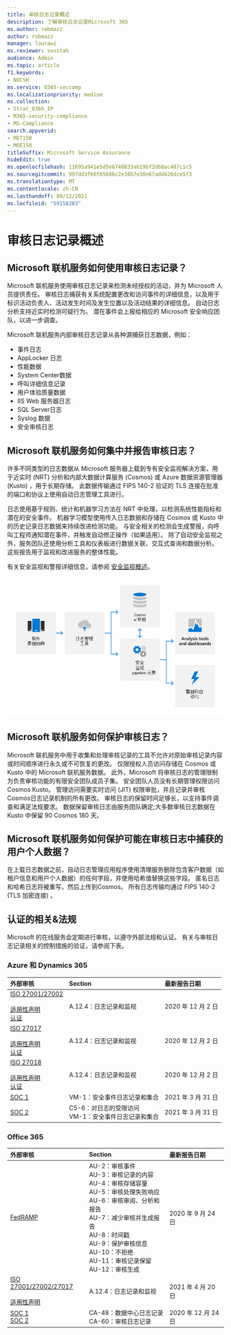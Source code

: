 ```yaml
---
title: 审核日志记录概述
description: 了解审核日志记录Microsoft 365
ms.author: robmazz
author: robmazz
manager: laurawi
ms.reviewer: sosstah
audience: Admin
ms.topic: article
f1.keywords:
- NOCSH
ms.service: O365-seccomp
ms.localizationpriority: medium
ms.collection:
- Strat_O365_IP
- M365-security-compliance
- MS-Compliance
search.appverid:
- MET150
- MOE150
titleSuffix: Microsoft Service Assurance
hideEdit: true
ms.openlocfilehash: 11695a941e5d5e6740833ab19bf2d68ac487c1c5
ms.sourcegitcommit: 997dd3f66f65686c2e38b7e30e67add426dce5f3
ms.translationtype: MT
ms.contentlocale: zh-CN
ms.lasthandoff: 09/12/2021
ms.locfileid: "59158283"
---
```

# <a name="audit-logging-overview"></a>审核日志记录概述

## <a name="how-do-microsoft-online-services-employ-audit-logging"></a>Microsoft 联机服务如何使用审核日志记录？

Microsoft 联机服务使用审核日志记录来检测未经授权的活动，并为 Microsoft 人员提供责任。 审核日志捕获有关系统配置更改和访问事件的详细信息，以及用于标识活动负责人、活动发生时间及发生位置以及活动结果的详细信息。 自动日志分析支持近实时检测可疑行为。 潜在事件会上报给相应的 Microsoft 安全响应团队，以进一步调查。

Microsoft 联机服务内部审核日志记录从各种源捕获日志数据，例如：

- 事件日志
- AppLocker 日志
- 性能数据
- System Center数据
- 呼叫详细信息记录
- 用户体验质量数据
- IIS Web 服务器日志
- SQL Server日志
- Syslog 数据
- 安全审核日志

## <a name="how-do-microsoft-online-services-centralize-and-report-on-audit-logs"></a>Microsoft 联机服务如何集中并报告审核日志？

许多不同类型的日志数据从 Microsoft 服务器上载到专有安全监视解决方案，用于近实时 (NRT) 分析和内部大数据计算服务 (Cosmos) 或 Azure 数据资源管理器 (Kusto) ，用于长期存储。 此数据传输通过 FIPS 140-2 验证的 TLS 连接在批准的端口和协议上使用自动日志管理工具进行。

日志使用基于规则、统计和机器学习方法在 NRT 中处理，以检测系统性能指标和潜在的安全事件。 机器学习模型使用传入日志数据和存储在 Cosmos 或 Kusto 中的历史记录日志数据来持续改进检测功能。 与安全相关的检测会生成警报，向呼叫工程师通知潜在事件，并触发自动修正操作（如果适用）。 除了自动安全监视之外，服务团队还使用分析工具和仪表板进行数据关联、交互式查询和数据分析。 这些报告用于监视和改进服务的整体性能。

有关安全监视和警报详细信息，请参阅 [安全监视概述](assurance-security-monitoring.md)。

![审核数据流。](../media/assurance-audit-data-flow.png)

## <a name="how-do-microsoft-online-services-protect-audit-logs"></a>Microsoft 联机服务如何保护审核日志？

Microsoft 联机服务中用于收集和处理审核记录的工具不允许对原始审核记录内容或时间顺序进行永久或不可恢复的更改。 仅限授权人员访问存储在 Cosmos 或 Kusto 中的 Microsoft 联机服务数据。 此外，Microsoft 将审核日志的管理限制为负责审核功能的有限安全团队成员子集。 安全团队人员没有长期管理权限访问 Cosmos Kusto。 管理访问需要实时访问 (JIT) 权限审批，并且记录并审核Cosmos日志记录机制的所有更改。 审核日志的保留时间足够长，以支持事件调查和满足法规要求。 数据保留审核日志由服务团队确定;大多数审核日志数据在 Kusto 中保留 90 Cosmos 180 天。

## <a name="how-do-microsoft-online-services-protect-user-personal-data-that-may-be-captured-in-audit-logs"></a>Microsoft 联机服务如何保护可能在审核日志中捕获的用户个人数据？

在上载日志数据之前，自动日志管理应用程序使用清理服务删除包含客户数据（如租户信息和用户个人数据）的任何字段，并使用哈希值替换这些字段。 匿名日志和哈希日志将被重写，然后上传到Cosmos。 所有日志传输均通过 FIPS 140-2 (TLS 加密连接) 。

## <a name="related-external-regulations--certifications"></a>认证的相关&法规

Microsoft 的在线服务会定期进行审核，以遵守外部法规和认证。 有关与审核日志记录相关的控制措施的验证，请参阅下表。

### <a name="azure-and-dynamics-365"></a>Azure 和 Dynamics 365

| **外部审核** | **Section** | **最新报告日期** |
|:--------------------|:------------|:-----------------------|
| [ISO 27001/27002](https://servicetrust.microsoft.com/ViewPage/MSComplianceGuideV3?command=Download&downloadType=Document&downloadId=e9116047-f327-430c-a83f-166b7e561ad6&tab=7027ead0-3d6b-11e9-b9e1-290b1eb4cdeb&docTab=7027ead0-3d6b-11e9-b9e1-290b1eb4cdeb_ISO_Reports) <br><br> [适用性声明](https://servicetrust.microsoft.com/ViewPage/MSComplianceGuideV3?command=Download&downloadType=Document&downloadId=00af6c3e-7f3e-4e0d-8b0e-79f45ef2cef1&tab=7027ead0-3d6b-11e9-b9e1-290b1eb4cdeb&docTab=7027ead0-3d6b-11e9-b9e1-290b1eb4cdeb_ISO_Reports) <br> [认证](https://servicetrust.microsoft.com/ViewPage/MSComplianceGuideV3?command=Download&downloadType=Document&downloadId=d7af5304-3a31-40e6-9abb-e26352305d41&tab=7027ead0-3d6b-11e9-b9e1-290b1eb4cdeb&docTab=7027ead0-3d6b-11e9-b9e1-290b1eb4cdeb_ISO_Reports) | A.12.4：日志记录和监视 | 2020 年 12 月 2 日 |
| [ISO 27017](https://servicetrust.microsoft.com/ViewPage/MSComplianceGuideV3?command=Download&downloadType=Document&downloadId=e9116047-f327-430c-a83f-166b7e561ad6&tab=7027ead0-3d6b-11e9-b9e1-290b1eb4cdeb&docTab=7027ead0-3d6b-11e9-b9e1-290b1eb4cdeb_ISO_Reports) <br><br> [适用性声明](https://servicetrust.microsoft.com/ViewPage/MSComplianceGuideV3?command=Download&downloadType=Document&downloadId=a3bca0ac-867d-4204-b66b-13665f5f1e8d&tab=7027ead0-3d6b-11e9-b9e1-290b1eb4cdeb&docTab=7027ead0-3d6b-11e9-b9e1-290b1eb4cdeb_ISO_Reports) <br> [认证](https://servicetrust.microsoft.com/ViewPage/MSComplianceGuideV3?command=Download&downloadType=Document&downloadId=25718a8a-f34d-41e1-a95a-c49246508787&tab=7027ead0-3d6b-11e9-b9e1-290b1eb4cdeb&docTab=7027ead0-3d6b-11e9-b9e1-290b1eb4cdeb_ISO_Reports) | A.12.4：日志记录和监视 | 2020 年 12 月 2 日 |
| [ISO 27018](https://servicetrust.microsoft.com/ViewPage/MSComplianceGuideV3?command=Download&downloadType=Document&downloadId=e9116047-f327-430c-a83f-166b7e561ad6&tab=7027ead0-3d6b-11e9-b9e1-290b1eb4cdeb&docTab=7027ead0-3d6b-11e9-b9e1-290b1eb4cdeb_ISO_Reports) <br><br> [适用性声明](https://servicetrust.microsoft.com/ViewPage/MSComplianceGuideV3?command=Download&downloadType=Document&downloadId=00af6c3e-7f3e-4e0d-8b0e-79f45ef2cef1&tab=7027ead0-3d6b-11e9-b9e1-290b1eb4cdeb&docTab=7027ead0-3d6b-11e9-b9e1-290b1eb4cdeb_ISO_Reports) <br> [认证](https://servicetrust.microsoft.com/ViewPage/MSComplianceGuideV3?command=Download&downloadType=Document&downloadId=56904fc3-0942-4ff5-9eef-7cabc751a25c&tab=7027ead0-3d6b-11e9-b9e1-290b1eb4cdeb&docTab=7027ead0-3d6b-11e9-b9e1-290b1eb4cdeb_ISO_Reports) | A.12.4：日志记录和监视 | 2020 年 12 月 2 日 |
| [SOC 1](https://servicetrust.microsoft.com/ViewPage/MSComplianceGuideV3?command=Download&downloadType=Document&downloadId=b8721ebd-af20-42fe-b22f-8332b0a19517&tab=7027ead0-3d6b-11e9-b9e1-290b1eb4cdeb&docTab=7027ead0-3d6b-11e9-b9e1-290b1eb4cdeb_SOC_%2F_SSAE_16_Reports) | VM-1：安全事件日志记录和集合 | 2021 年 3 月 31 日 |
| [SOC 2](https://servicetrust.microsoft.com/ViewPage/MSComplianceGuideV3?command=Download&downloadType=Document&downloadId=234a0f57-83c1-4afc-a586-a0e7a59592f7&tab=7027ead0-3d6b-11e9-b9e1-290b1eb4cdeb&docTab=7027ead0-3d6b-11e9-b9e1-290b1eb4cdeb_SOC_%2F_SSAE_16_Reports) | C5-6：对日志的受限访问 <br> VM-1：安全事件日志记录和集合 | 2021 年 3 月 31 日 |

### <a name="office-365"></a>Office 365

| **外部审核** | **Section** | **最新报告日期** |
|:--------------------|:------------|:-----------------------|
| [FedRAMP](https://compliance.microsoft.com/compliancemanager) | AU-2：审核事件 <br> AU-3：审核记录的内容 <br> AU-4：审核存储容量 <br> AU-5：审核处理失败响应 <br> AU-6：审核审阅、分析和报告 <br> AU-7：减少审核并生成报告 <br> AU-8：时间戳 <br> AU-9：保护审核信息  <br> AU-10：不拒绝 <br> AU-11：审核记录保留 <br> AU-12：审核生成  | 2020 年 9 月 24 日 |
| [ISO 27001/27002/27017](https://servicetrust.microsoft.com/ViewPage/MSComplianceGuideV3?command=Download&downloadType=Document&downloadId=8d625374-4f2d-49f8-9d37-a4281ba98222&tab=7027ead0-3d6b-11e9-b9e1-290b1eb4cdeb&docTab=7027ead0-3d6b-11e9-b9e1-290b1eb4cdeb_ISO_Reports) <br><br> [适用性声明](https://servicetrust.microsoft.com/ViewPage/MSComplianceGuideV3?command=Download&downloadType=Document&downloadId=c0df4ce8-c77e-4183-84eb-c8688470d8b1&tab=7027ead0-3d6b-11e9-b9e1-290b1eb4cdeb&docTab=7027ead0-3d6b-11e9-b9e1-290b1eb4cdeb_ISO_Reports) | A.12.4：日志记录和监视 | 2021 年 4 月 20 日 |
| [SOC 1](https://servicetrust.microsoft.com/ViewPage/MSComplianceGuideV3?command=Download&downloadType=Document&downloadId=90df3f9c-3aaf-4dbf-99d0-ca9f2991721b&tab=7027ead0-3d6b-11e9-b9e1-290b1eb4cdeb&docTab=7027ead0-3d6b-11e9-b9e1-290b1eb4cdeb_SOC_%2F_SSAE_16_Reports) <br> [SOC 2](https://servicetrust.microsoft.com/ViewPage/MSComplianceGuideV3?command=Download&downloadType=Document&downloadId=a73c1738-7892-42b7-acd3-87b6371c53f6&tab=7027ead0-3d6b-11e9-b9e1-290b1eb4cdeb&docTab=7027ead0-3d6b-11e9-b9e1-290b1eb4cdeb_SOC_%2F_SSAE_16_Reports) | CA-48：数据中心日志记录 <br> CA-60：审核日志记录 | 2020 年 12 月 24 日 |
